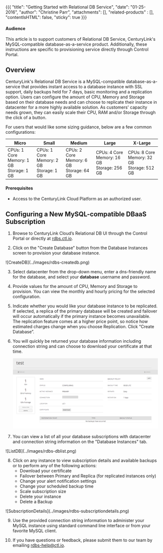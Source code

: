 {{{
  "title": "Getting Started with Relational DB Service",
  "date": "01-25-2016",
  "author": "Christine Parr",
  "attachments": [],
  "related-products" : [],
  "contentIsHTML": false,
  "sticky": true
}}}


#### Audience

This article is to support customers of Relational DB Service, CenturyLink's MySQL-compatible database-as-a-service product.  Additionally, these instructions are specific to provisioning service directly through Control Portal.

## Overview

CenturyLink's Relational DB Service is a MySQL-compatible database-as-a-service that provides instant access to a database instance with SSL support, daily backups held for 7 days, basic monitoring and a replication option.  Users can configure the amount of CPU, Memory and Storage based on their database needs and can choose to replicate their instance in datacenter for a more highly available solution.  As customers' capacity needs grown, they can easily scale their CPU, RAM and/or Storage through the click of a button.  

For users that would like some sizing guidance, below are a few common configurations:

**Micro**|**Small**|**Medium**|**Large**|**X-Large**
-----------|-----------|--------------|------------ |------------
CPUs: 1 Core<br>Memory: 1 GB<br>Storage: 1 GB |CPUs: 1 Core<br>Memory: 2 GB<br>Storage: 1 GB|CPUs: 2 Core<br>Memory: 6 GB<br>Storage: 64 GB|CPUs: 4 Core<br>Memory: 16 GB<br>Storage: 256 GB |CPUs: 8 Core<br>Memory: 32 GB<br>Storage: 512 GB

#### Prerequisites

- Access to the CenturyLink Cloud Platform as an authorized user.


## Configuring a New MySQL-compatible DBaaS Subscription

1.	Browse to CenturyLink Cloud’s Relational DB UI through the Control Portal or directly at [rdbs.ctl.io](https://rdbs.ctl.io).

2.  Click on the "Create Database" button from the Database Instances screen to provision your database instance.
<p>![CreateDB](../images/rdbs-createdb.png)

3.	Select datacenter from the drop-down menu, enter a dns-friendly name for the database, and select your **database** username and password.  

4. Provide values for the amount of CPU, Memory and Storage to provision. You can view the monthly and hourly pricing for the selected configuration.

5. Indicate whether you would like your database instance to be replicated.  If selected, a replica of the primary database will be created and failover will occur automatically if the primary instance becomes unavailable.  The replication feature comes at a higher price point, so notice how estimated charges change when you choose Replication.  Click “Create Database”.  

6.  You will quickly be returned your database information including connection string and can choose to download your certificate at that time. <p>![DBDetails](../images/rdbs-dbdetails.png)

7.  You can view a list of all your database subscriptions with datacenter and connection string information on the "Database Instances" tab.    
<p>![ListDB](../images/rdbs-dblist.png)

8. Click on any instance to view subscription details and available backups or to perform any of the following actions:
    - Download your certificate
    - Failover between Primary and Replica (for replicated instances only)
    - Change your alert notification settings
    - Change your scheduled backup time
    - Scale subscription size
    - Delete your instance
    - Delete a Backup
<p>
<p>![SubscriptionDetails](../images/rdbs-subscriptiondetails.png)

9. Use the provided connection string information to administer your MySQL instance using standard command line interface or from your favorite MySQL client.

10.  If you have questions or feedback, please submit them to our team by emailing <a href="mailto:rdbs-help@ctl.io">rdbs-help@ctl.io</a>.
